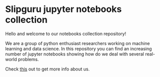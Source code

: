 # Slipguru jupyter notebooks collection

Hello and welcome to our notebooks collection repository!

We are a group of python enthusiast researchers working on machine learning and data science. In this repository you can find an increasing number of jupyter notebooks showing how do we deal with several real-world problems.

Check [this](http://slipguru.unige.it) out to get more info about us.
